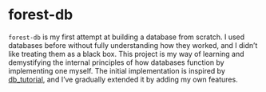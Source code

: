 # forest-db
`forest-db` is my first attempt at building a database from scratch. I used databases before without fully understanding how they worked, and I didn’t like treating them as a black box. This project is my way of learning and demystifying the internal principles of how databases function by implementing one myself. The initial implementation is inspired by <a href="https://cstack.github.io/db_tutorial/">db_tutorial</a>, and I’ve gradually extended it by adding my own features.